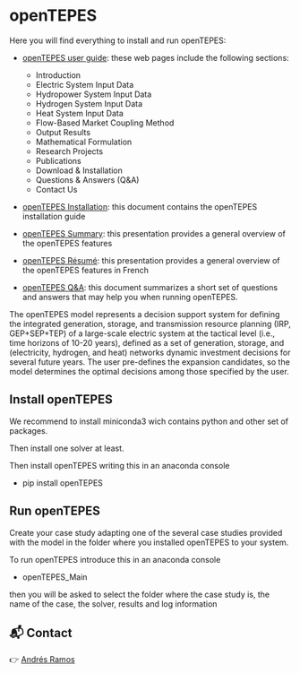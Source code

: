 # openTEPES

Here you will find everything to install and run openTEPES:
- [openTEPES user guide](https://opentepes.readthedocs.io/en/latest/index.html): these web pages include the following sections:
  - Introduction
  - Electric System Input Data
  - Hydropower System Input Data
  - Hydrogen System Input Data
  - Heat System Input Data
  - Flow-Based Market Coupling Method
  - Output Results
  - Mathematical Formulation
  - Research Projects
  - Publications
  - Download & Installation
  - Questions & Answers (Q&A)
  - Contact Us

- [openTEPES Installation](https://github.com/OM4A-Training-Material/openTEPES-Training-Material/openTEPES_InstallationGuide.pdf): this document contains the openTEPES installation guide
- [openTEPES Summary](https://github.com/OM4A-Training-Material/openTEPES-Training-Material/openTEPES_Summary.pdf): this presentation provides a general overview of the openTEPES features
- [openTEPES Résumé](https://github.com/OM4A-Training-Material/openTEPES-Training-Material/openTEPES_Resume.pdf): this presentation provides a general overview of the openTEPES features in French
- [openTEPES Q&A](https://github.com/OM4A-Training-Material/openTEPES-Training-Material/openTEPES_QuestionsAndAnswers.pdf): this document summarizes a short set of questions and answers that may help you when running openTEPES.

The openTEPES model represents a decision support system for defining the integrated generation, storage, and transmission resource planning (IRP, GEP+SEP+TEP) of a large-scale electric system at the tactical level (i.e., time horizons of 10-20 years), defined as a set of generation, storage, and (electricity, hydrogen, and heat) networks dynamic investment decisions for several future years. The user pre-defines the expansion candidates, so the model determines the optimal decisions among those specified by the user.


## Install openTEPES
We recommend to install miniconda3 wich contains python and other set of packages.

Then install one solver at least.

Then install openTEPES writing this in an anaconda console

- pip install openTEPES

## Run openTEPES
Create your case study adapting one of the several case studies provided with the model in the folder where you installed openTEPES to your system.

To run openTEPES introduce this in an anaconda console

- openTEPES_Main 

then you will be asked to select the folder where the case study is, the name of the case, the solver, results and log information


## 📬 Contact
👉 [Andrés Ramos](andres.ramos@comillas.edu) 